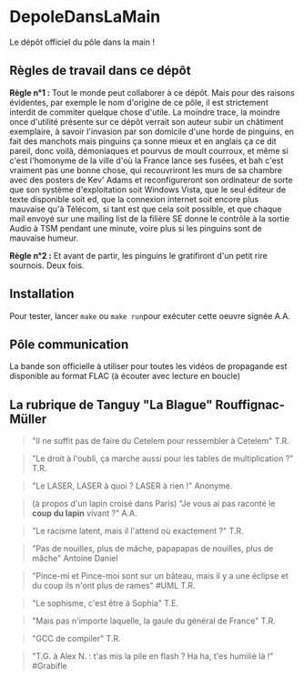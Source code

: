 # DepoleDansLaMain

Le dépôt officiel du pôle dans la main !

## Règles de travail dans ce dépôt

**Règle n°1 :** Tout le monde peut collaborer à ce dépôt. Mais pour des raisons évidentes, par exemple le nom d'origine de ce pôle, il est strictement interdit de commiter quelque chose d'utile. La moindre trace, la moindre once d'utilité présente sur ce dépôt verrait son auteur subir un châtiment exemplaire, à savoir l'invasion par son domicile d'une horde de pinguins, en fait des manchots mais pinguins ça sonne mieux et en anglais ça ce dit pareil, donc voilà, démoniaques et pourvus de moult courroux, et même si c'est l'homonyme de la ville d'où la France lance ses fusées, et bah c'est vraiment pas une bonne chose, qui recouvriront les murs de sa chambre avec des posters de Kev' Adams et reconfigureront son ordinateur de sorte que son système d'exploitation soit Windows Vista, que le seul éditeur de texte disponible soit ed, que la connexion internet soit encore plus mauvaise qu'à Télécom, si tant est que cela soit possible, et que chaque mail envoyé sur une mailing list de la filière SE donne le contrôle à la sortie Audio à TSM pendant une minute, voire plus si les pinguins sont de mauvaise humeur.

**Règle n°2 :** Et avant de partir, les pinguins le gratifiront d'un petit rire sournois. Deux fois.

## Installation

Pour tester, lancer `make` ou `make run`pour exécuter cette oeuvre signée A.A.

## Pôle communication

La bande son officielle à utiliser pour toutes les vidéos de propagande est disponible au format FLAC (à écouter avec lecture en boucle)

## La rubrique de Tanguy "La Blague" Rouffignac-Müller

> "Il ne suffit pas de faire du Cetelem pour ressembler à Cetelem"
> T.R.

> "Le droit à l'oubli, ça marche aussi pour les tables de multiplication ?"
> T.R.

> "Le LASER, LASER à quoi ? LASER à rien !"
> Anonyme. 

> (à propos d'un lapin croisé dans Paris) "Je vous ai pas raconté le **coup du lapin** vivant ?"
> A.A.

> "Le racisme latent, mais il l'attend où exactement ?"
> T.R.

> "Pas de nouilles, plus de mâche, papapapas de nouilles, plus de mâche"
> Antoine Daniel

> "Pince-mi et Pince-moi sont sur un bâteau, mais il y a une éclipse et du coup ils n'ont plus de rames" #UML
> T.R.

> "Le sophisme, c'est être à Sophia"
> T.E.

> "Mais pas n'importe laquelle, la gaule du général de France"
> T.R.

> "GCC de compiler"
> T.R.

> "T.G. à Alex N. : t'as mis la pile en flash ? Ha ha, t'es humilié là !" #Grabifle 
